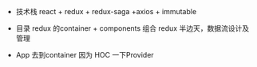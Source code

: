 - 技术栈
  react + redux + redux-saga +axios + immutable
- 目录
  redux 的container + components 组合
  redux 半边天，数据流设计及管理

- App 去到container 因为 HOC 一下Provider